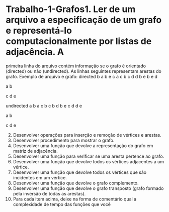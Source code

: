 # Trabalho-1-Grafos1. Ler de um arquivo a especificação de um grafo e representá-lo computacionalmente por listas de adjacência. A
primeira linha do arquivo contém informação se o grafo é orientado (directed) ou não (undirected). As linhas
seguintes representam arestas do grafo. Exemplo de arquivo e grafo:
directed
b a
b e
c a
c b
c d
d b
e b
e d

a b

c d e

undirected
a b
a c
b c
b d
b e
c d
d e

a b

c d e

2. Desenvolver operações para inserção e remoção de vértices e arestas.
3. Desenvolver procedimento para mostrar o grafo.
4. Desenvolver uma função que devolve a representação do grafo em matriz de adjacência.
5. Desenvolver uma função para verificar se uma aresta pertence ao grafo.
6. Desenvolver uma função que devolve todos os vértices adjacentes a um vértice.
7. Desenvolver uma função que devolve todos os vértices que são incidentes em um vértice.
8. Desenvolver uma função que devolve o grafo complemento.
9. Desenvolver uma função que devolve o grafo transposto (grafo formado pela inversão de todas as arestas).
10. Para cada item acima, deixe na forma de comentário qual a complexidade de tempo das funções que você

